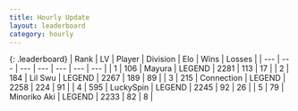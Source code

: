 ```yaml
---
title: Hourly Update
layout: leaderboard
category: hourly
---
```


{: .leaderboard}
| Rank | LV | Player | Division | Elo | Wins | Losses |
| --- | --- | --- | --- | --- | --- | --- |
| <span data-change="0">1</span> | 106 | <span title="ID: 381526">Mayura</span> | LEGEND | <span data-change="0">2281</span> | <span data-change="0">113</span> | <span data-change="0">17</span> |
| <span data-change="0">2</span> | 184 | <span title="ID: 468342">Lil Swu</span> | LEGEND | <span data-change="-10">2267</span> | <span data-change="0">189</span> | <span data-change="1">89</span> |
| <span data-change="0">3</span> | 215 | <span title="ID: 539711">Connection</span> | LEGEND | <span data-change="-11">2258</span> | <span data-change="1">224</span> | <span data-change="1">91</span> |
| <span data-change="1">4</span> | 595 | <span title="ID: 498412">LuckySpin</span> | LEGEND | <span data-change="30">2245</span> | <span data-change="5">92</span> | <span data-change="0">26</span> |
| <span data-change="-1">5</span> | 79 | <span title="ID: 456466">Minoriko Aki</span> | LEGEND | <span data-change="0">2233</span> | <span data-change="0">82</span> | <span data-change="0">8</span> |